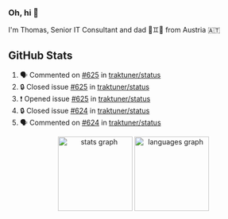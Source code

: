 ### Oh, hi 👋

I'm Thomas, Senior IT Consultant and dad 👶♊️👶 from Austria 🇦🇹

<!--
**traktuner/traktuner** is a ✨ _special_ ✨ repository because its `README.md` (this file) appears on your GitHub profile.

Here are some ideas to get you started:

- 🔭 I’m currently working on ...
- 🌱 I’m currently learning ...
- 👯 I’m looking to collaborate on ...
- 🤔 I’m looking for help with ...
- 💬 Ask me about ...
- 📫 How to reach me: ...
- 😄 Pronouns: ...
- ⚡ Fun fact: ...
-->

</div>

## GitHub Stats
<!--START_SECTION:activity-->
1. 🗣 Commented on [#625](https://github.com/traktuner/status/issues/625#issuecomment-3215425831) in [traktuner/status](https://github.com/traktuner/status)
2. 🔒 Closed issue [#625](https://github.com/traktuner/status/issues/625) in [traktuner/status](https://github.com/traktuner/status)
3. ❗ Opened issue [#625](https://github.com/traktuner/status/issues/625) in [traktuner/status](https://github.com/traktuner/status)
4. 🔒 Closed issue [#624](https://github.com/traktuner/status/issues/624) in [traktuner/status](https://github.com/traktuner/status)
5. 🗣 Commented on [#624](https://github.com/traktuner/status/issues/624#issuecomment-3197914762) in [traktuner/status](https://github.com/traktuner/status)
<!--END_SECTION:activity-->

<div align="center">
  <img src="https://github-readme-stats.vercel.app/api?username=traktuner&hide_title=false&hide_rank=false&show_icons=true&include_all_commits=true&count_private=true&disable_animations=false&theme=dracula&locale=en&hide_border=false&order=1" height="150" alt="stats graph"  />
  <img src="https://github-readme-stats.vercel.app/api/top-langs?username=traktuner&locale=en&hide_title=false&layout=compact&card_width=320&langs_count=5&theme=dracula&hide_border=false&order=2" height="150" alt="languages graph"  />
</div>
